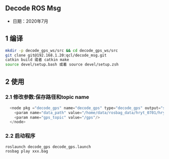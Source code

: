 ## Decode ROS Msg

- 日期：2020年7月

## 1 编译
```bash
mkdir -p decode_gps_ws/src && cd decode_gps_ws/src
git clone git@192.168.1.20:qcl/decode_msg.git
catkin build 或者 catkin make
source devel/setup.bash 或着 source devel/setup.zsh
```

## 2 使用
### 2.1 修改参数:保存路径和topic name
```c++
  <node pkg ="decode_gps" name="decode_gps" type="decode_gps" output="screen">
    <param name="data_path" value="/home/data/rosbag_data/hryt_0701/hryt_decode_calibration_2020-07-01/"/>
    <param name="gps_topic" value="/gps"/>
  </node>
```
### 2.2 启动程序
```bash
roslaunch decode_gps decode_gps.launch
rosbag play xxx.bag
```